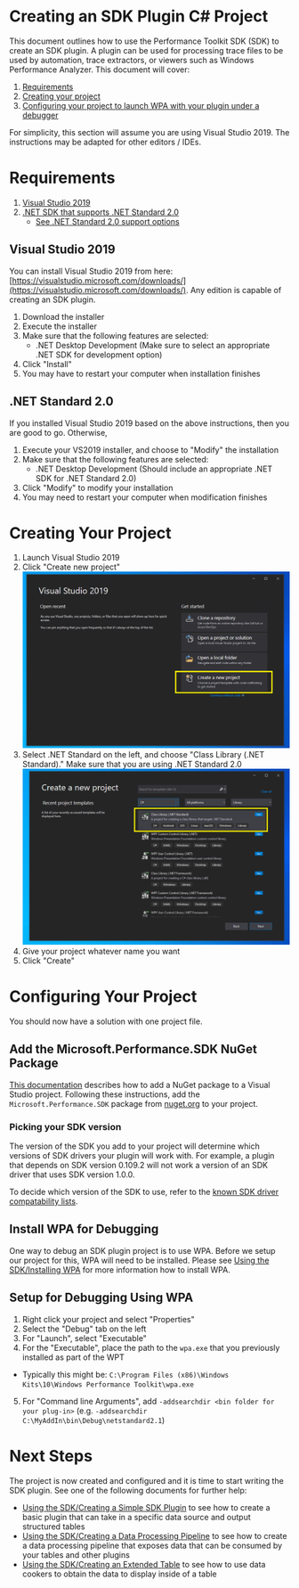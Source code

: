 # Creating an SDK Plugin C# Project

This document outlines how to use the Performance Toolkit SDK (SDK) to create
an SDK plugin. A plugin can be used for processing trace files to be used by
automation, trace extractors, or viewers such as Windows Performance Analyzer. 
This document will cover:
1) [Requirements](#reqs)
2) [Creating your project](#createproj)
3) [Configuring your project to launch WPA with your plugin under a debugger](#configure)



For simplicity, this section will assume you are using Visual Studio 2019. The instructions may be adapted for other editors / IDEs.

<a name="reqs"></a>
# Requirements

1. [Visual Studio 2019](https://visualstudio.microsoft.com/downloads/)
2. [.NET SDK that supports .NET Standard 2.0](https://dotnet.microsoft.com/download/visual-studio-sdks)
   * [See .NET Standard 2.0 support options](https://docs.microsoft.com/en-us/dotnet/standard/net-standard)

## Visual Studio 2019

You can install Visual Studio 2019 from here: [https://visualstudio.microsoft.com/downloads/](https://visualstudio.microsoft.com/downloads/).
Any edition is capable of creating an SDK plugin.

1. Download the installer
2. Execute the installer
3. Make sure that the following features are selected:
   * .NET Desktop Development (Make sure to select an appropriate .NET SDK for development option)
4. Click "Install"
5. You may have to restart your computer when installation finishes

## .NET Standard 2.0

If you installed Visual Studio 2019 based on the above instructions, then you are good to go. Otherwise,

1. Execute your VS2019 installer, and choose to "Modify" the installation
2. Make sure that the following features are selected:
   * .NET Desktop Development (Should include an appropriate .NET SDK for .NET Standard 2.0)
3. Click "Modify" to modify your installation
4. You may need to restart your computer when modification finishes

<a name="createproj"></a>
# Creating Your Project

1) Launch Visual Studio 2019
2) Click "Create new project"  
 ![VS2019_Create_New_Project.PNG](./.attachments/VS2019_CreateProject_Markup.png)
3) Select .NET Standard on the left, and choose "Class Library (.NET Standard)." Make sure that you are using .NET Standard 2.0 
 ![VS2017_New_DotNetStandard_20_Project.PNG](./.attachments/VS2019_CreateProject_ClassLibrary_Markup.png)
4) Give your project whatever name you want
5) Click "Create"

<a name="configure"></a>
# Configuring Your Project

You should now have a solution with one project file.

## Add the Microsoft.Performance.SDK NuGet Package

[This documentation](https://docs.microsoft.com/en-us/nuget/quickstart/install-and-use-a-package-in-visual-studio) describes how to add a NuGet package to a Visual Studio project. Following these instructions, add the `Microsoft.Performance.SDK` package from [nuget.org](nuget.org) to your project.

### Picking your SDK version
The version of the SDK you add to your project will determine which versions of SDK drivers your plugin will work with. For example, a plugin that depends on SDK version 0.109.2 will not work a version of an SDK driver that uses SDK version 1.0.0.

To decide which version of the SDK to use, refer to the [known SDK driver compatability lists](../Known-SDK-Driver-Compatibility/Overview.md).

## Install WPA for Debugging

One way to debug an SDK plugin project is to use WPA. Before we setup our project for this, WPA will need to be installed. 
Please see [Using the SDK/Installing WPA](./Installing-WPA.md) for more information how to install WPA.

## Setup for Debugging Using WPA

1) Right click your project and select "Properties"
2) Select the "Debug" tab on the left
3) For "Launch", select "Executable"
4) For the "Executable", place the path to the `wpa.exe` that you previously installed as part of the WPT
  * Typically this might be: `C:\Program Files (x86)\Windows Kits\10\Windows Performance Toolkit\wpa.exe`
5) For "Command line Arguments", add `-addsearchdir <bin folder for your plug-in>` (e.g. `-addsearchdir C:\MyAddIn\bin\Debug\netstandard2.1`)

# Next Steps

The project is now created and configured and it is time to start writing the SDK plugin. See one of the following documents for further help:

* [Using the SDK/Creating a Simple SDK Plugin](./Creating-a-simple-sdk-plugin.md) to see how to create a basic plugin that can take in a specific data source and output structured tables
* [Using the SDK/Creating a Data Processing Pipeline](./Creating-a-pipeline.md) to see how to create a data processing pipeline that 
exposes data that can be consumed by your tables and other plugins
* [Using the SDK/Creating an Extended Table](./Creating-an-extended-table.md) to see how to use data cookers to obtain the data to display inside of a table